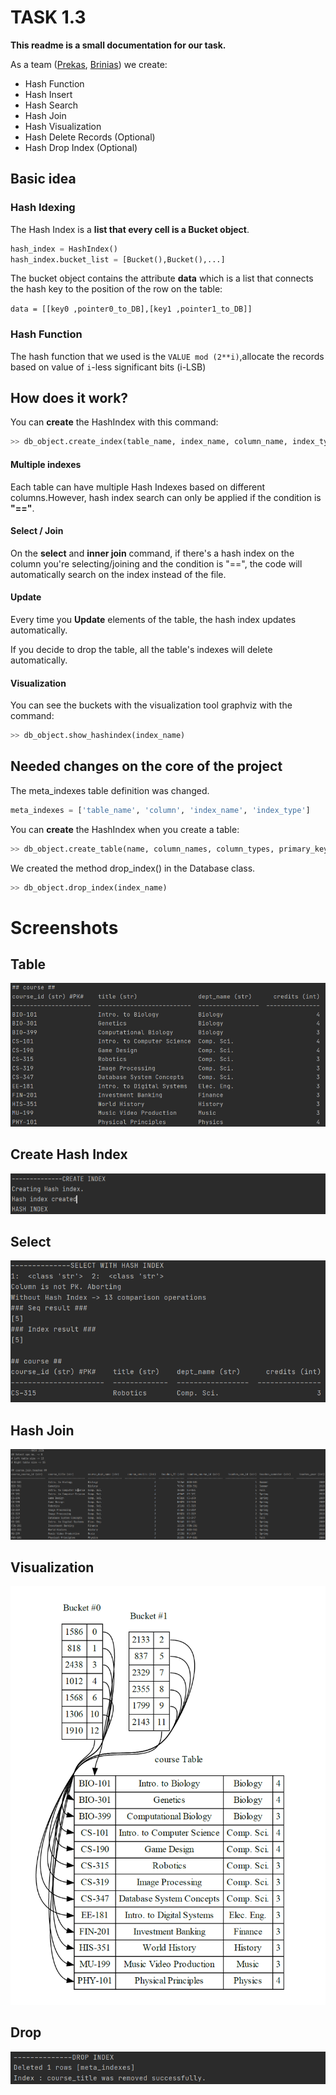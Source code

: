 # TASK 1.3
**This readme is a small documentation for our task.**

As a team ([Prekas](https://github.com/PrekWood), [Brinias](https://github.com/IliasBrinias)) we create:
* Hash Function
* Hash Insert
* Hash Search
* Hash Join
* Hash Visualization
* Hash Delete Records (Optional)
* Hash Drop Index (Optional)


## Basic idea 

### Hash Idexing 

The Hash Index is a **list that every cell is a Bucket object**.

```python
hash_index = HashIndex()
hash_index.bucket_list = [Bucket(),Bucket(),...]
```

The bucket object contains the attribute **data** which is a list that connects
the hash key to the position of the row on the table:

`data = [[key0 ,pointer0_to_DB],[key1 ,pointer1_to_DB]]`

### Hash Function

The hash function that we used is the `VALUE mod (2**i)`,allocate the records based on
value of `i`-less significant bits (i-LSB)

## How does it work?

You can **create** the HashIndex with this command:
```python
>> db_object.create_index(table_name, index_name, column_name, index_type = 'HashIndex')
```

#### Multiple indexes

Each table can have multiple Hash Indexes based on different columns.However, hash index search can only be applied if the condition is **"=="**.

#### Select / Join

On the **select** and **inner join** command, if there's a hash index on the column you're selecting/joining and the condition is "==",
the code will automatically search on the index instead of the file. 

#### Update

Every time you **Update** elements of the table, the hash index updates automatically.

If you decide to drop the table, all the table's indexes will delete automatically.

#### Visualization

You can see the buckets with the visualization tool graphviz with the command:
```python
>> db_object.show_hashindex(index_name)
```

## Needed changes on the core of the project

The meta_indexes table definition was changed.
```python 
meta_indexes = ['table_name', 'column', 'index_name', 'index_type']
```


You can **create** the HashIndex when you create a table:
```python
>> db_object.create_table(name, column_names, column_types, primary_key, load, create_hashindex=True)
```


We created the method drop_index() in the Database class.

```python
>> db_object.drop_index(index_name)
```
# Screenshots

## Table
![alt text](screenshots/table.png)
## Create Hash Index
![alt text](screenshots/create.png)
## Select
![alt text](screenshots/select.png)
## Hash Join
![alt text](screenshots/hash_join.png)
## Visualization
![alt text](screenshots/visualization.png)
## Drop
![alt text](screenshots/drop.png)